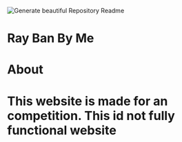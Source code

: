 ![Generate beautiful Repository Readme](https://www.insidehook.com/wp-content/uploads/2022/05/Ray-Ban-Sunglasses-1.jpg?w=1200)

# Ray Ban By Me


# About
<h1>This website is made for an competition. This id not fully functional website 